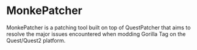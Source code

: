 # MonkePatcher
MonkePatcher is a patching tool built on top of QuestPatcher that aims to resolve the major issues encountered when modding Gorilla Tag on the Quest/Quest2 platform.
